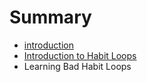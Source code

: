 # Summary

* [introduction](README.md)
* [Introduction to Habit Loops](introduction_to_habit_loops.md)
* Learning Bad Habit Loops

